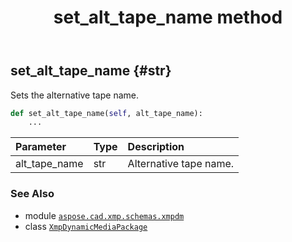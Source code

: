 ﻿---
title: set_alt_tape_name method
second_title: Aspose.CAD for Python via .NET API References
description: 
type: docs
weight: 90
url: /aspose.cad.xmp.schemas.xmpdm/xmpdynamicmediapackage/set_alt_tape_name/
is_root: false
---

## set_alt_tape_name {#str}

Sets the alternative tape name.



```python
def set_alt_tape_name(self, alt_tape_name):
    ...
```


| Parameter | Type | Description |
| :- | :- | :- |
| alt_tape_name | str | Alternative tape name. |



### See Also
* module [`aspose.cad.xmp.schemas.xmpdm`](../../)
* class [`XmpDynamicMediaPackage`](/cad/python-net/aspose.cad.xmp.schemas.xmpdm/xmpdynamicmediapackage)
